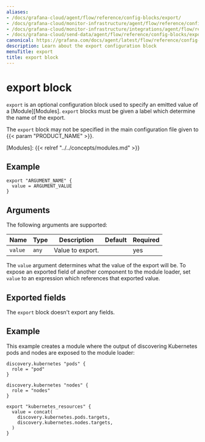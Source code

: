 ```yaml
---
aliases:
- /docs/grafana-cloud/agent/flow/reference/config-blocks/export/
- /docs/grafana-cloud/monitor-infrastructure/agent/flow/reference/config-blocks/export/
- /docs/grafana-cloud/monitor-infrastructure/integrations/agent/flow/reference/config-blocks/export/
- /docs/grafana-cloud/send-data/agent/flow/reference/config-blocks/export/
canonical: https://grafana.com/docs/agent/latest/flow/reference/config-blocks/export/
description: Learn about the export configuration block
menuTitle: export
title: export block
---
```


# export block

`export` is an optional configuration block used to specify an emitted value of a [Module][Modules].
`export` blocks must be given a label which determine the name of the export.

The `export` block may not be specified in the main configuration file given to {{< param "PRODUCT_NAME" >}}.

[Modules]: {{< relref "../../concepts/modules.md" >}}

## Example

```river
export "ARGUMENT_NAME" {
  value = ARGUMENT_VALUE
}
```

## Arguments

The following arguments are supported:

Name    | Type  | Description      | Default | Required
--------|-------|------------------|---------|---------
`value` | `any` | Value to export. |         | yes

The `value` argument determines what the value of the export will be.
To expose an exported field of another component to the module loader, set `value` to an expression which references that exported value.

## Exported fields

The `export` block doesn't export any fields.

## Example

This example creates a module where the output of discovering Kubernetes pods and nodes are exposed to the module loader:

```river
discovery.kubernetes "pods" {
  role = "pod"
}

discovery.kubernetes "nodes" {
  role = "nodes"
}

export "kubernetes_resources" {
  value = concat(
    discovery.kubernetes.pods.targets,
    discovery.kubernetes.nodes.targets,
  )
}
```
